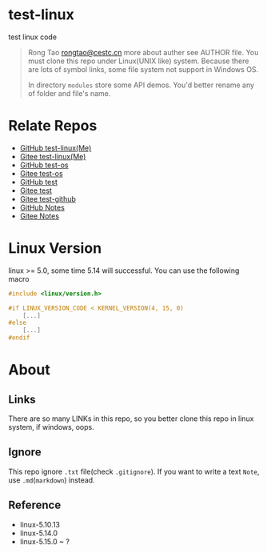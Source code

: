 # test-linux
test linux code

> Rong Tao <rongtao@cestc.cn>
> more about auther see AUTHOR file.
> You must clone this repo under Linux(UNIX like) system. Because
> there are lots of symbol links, some file system not support in
> Windows OS.
> 
> In directory `modules` store some API demos.
> You'd better rename any of folder and file's name.

# Relate Repos

* [GitHub test-linux(Me)](https://github.com/Rtoax/test-linux)
* [Gitee test-linux(Me)](https://gitee.com/rtoax/test-linux)
* [GitHub test-os](https://github.com/rtoax/test-os)
* [Gitee test-os](https://gitee.com/rtoax/test-os)
* [GitHub test](https://github.com/rtoax/test)
* [Gitee test](https://gitee.com/rtoax/test)
* [Gitee test-github](https://gitee.com/rtoax/test-github)
* [GitHub Notes](https://github.com/rtoax/notes)
* [Gitee Notes](https://gitee.com/rtoax/notes)

# Linux Version

linux >= 5.0, some time 5.14 will successful.
You can use the following macro

```c
#include <linux/version.h>

#if LINUX_VERSION_CODE < KERNEL_VERSION(4, 15, 0)
	[...]
#else
	[...]
#endif
```


# About

## Links

There are so many LINKs in this repo, so you better clone this repo 
in linux system, if windows, oops.

## Ignore

This repo ignore `.txt` file(check `.gitignore`). If you want to write 
a text `Note`, use `.md`(`markdown`) instead.

## Reference

* linux-5.10.13
* linux-5.14.0
* linux-5.15.0 ~ ?
